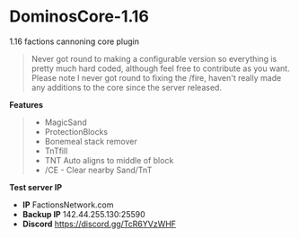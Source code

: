# DominosCore-1.16
1.16 factions cannoning core plugin

> Never got round to making a configurable version so everything is pretty much hard coded, although feel free to contribute as you want.  Please note I never got round to fixing the /fire, haven't really made any additions to the core since the server released.

**Features**
> - MagicSand
> - ProtectionBlocks
> - Bonemeal stack remover
> - TnTfill
> - TNT Auto aligns to middle of block
> - /CE - Clear nearby Sand/TnT

**Test server IP**
- **IP** FactionsNetwork.com
- **Backup IP** 142.44.255.130:25590
- **Discord** https://discord.gg/TcR6YVzWHF
